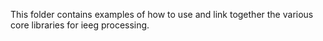 This folder contains examples of how to use and link together the various core libraries for ieeg processing.
